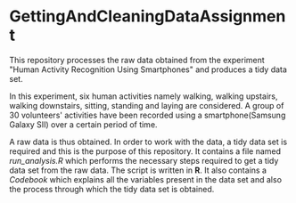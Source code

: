# GettingAndCleaningDataAssignment

This repository processes the raw data obtained from the experiment "Human Activity Recognition Using Smartphones" and produces a tidy data set.  

In this experiment, six human activities namely walking, walking upstairs, walking downstairs, sitting, standing and laying are considered. A group of 30 volunteers' activities have been recorded using a smartphone(Samsung Galaxy SII) over a certain period of time.  

A raw data is thus obtained. In order to work with the data, a tidy data set is required and this is the purpose of this repository. It contains a file named *run_analysis.R* which performs the necessary steps required to get a tidy data set from the raw data. The script is written in **R**. It also contains a *Codebook* which explains all the variables present in the data set and also the process through which  the tidy data set is obtained.